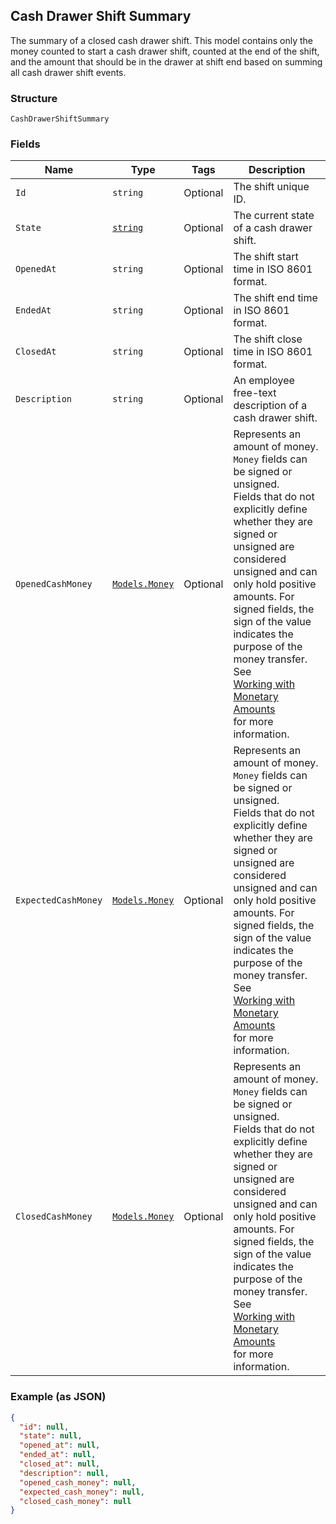 ## Cash Drawer Shift Summary

The summary of a closed cash drawer shift.
This model contains only the money counted to start a cash drawer shift, counted
at the end of the shift, and the amount that should be in the drawer at shift
end based on summing all cash drawer shift events.

### Structure

`CashDrawerShiftSummary`

### Fields

| Name | Type | Tags | Description |
|  --- | --- | --- | --- |
| `Id` | `string` | Optional | The shift unique ID. |
| `State` | [`string`](/doc/models/cash-drawer-shift-state.md) | Optional | The current state of a cash drawer shift. |
| `OpenedAt` | `string` | Optional | The shift start time in ISO 8601 format. |
| `EndedAt` | `string` | Optional | The shift end time in ISO 8601 format. |
| `ClosedAt` | `string` | Optional | The shift close time in ISO 8601 format. |
| `Description` | `string` | Optional | An employee free-text description of a cash drawer shift. |
| `OpenedCashMoney` | [`Models.Money`](/doc/models/money.md) | Optional | Represents an amount of money. `Money` fields can be signed or unsigned.<br>Fields that do not explicitly define whether they are signed or unsigned are<br>considered unsigned and can only hold positive amounts. For signed fields, the<br>sign of the value indicates the purpose of the money transfer. See<br>[Working with Monetary Amounts](https://developer.squareup.com/docs/build-basics/working-with-monetary-amounts)<br>for more information. |
| `ExpectedCashMoney` | [`Models.Money`](/doc/models/money.md) | Optional | Represents an amount of money. `Money` fields can be signed or unsigned.<br>Fields that do not explicitly define whether they are signed or unsigned are<br>considered unsigned and can only hold positive amounts. For signed fields, the<br>sign of the value indicates the purpose of the money transfer. See<br>[Working with Monetary Amounts](https://developer.squareup.com/docs/build-basics/working-with-monetary-amounts)<br>for more information. |
| `ClosedCashMoney` | [`Models.Money`](/doc/models/money.md) | Optional | Represents an amount of money. `Money` fields can be signed or unsigned.<br>Fields that do not explicitly define whether they are signed or unsigned are<br>considered unsigned and can only hold positive amounts. For signed fields, the<br>sign of the value indicates the purpose of the money transfer. See<br>[Working with Monetary Amounts](https://developer.squareup.com/docs/build-basics/working-with-monetary-amounts)<br>for more information. |

### Example (as JSON)

```json
{
  "id": null,
  "state": null,
  "opened_at": null,
  "ended_at": null,
  "closed_at": null,
  "description": null,
  "opened_cash_money": null,
  "expected_cash_money": null,
  "closed_cash_money": null
}
```

